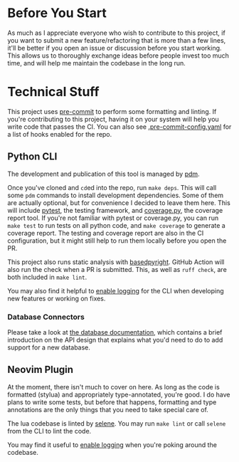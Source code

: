 # Before You Start

As much as I appreciate everyone who wish to contribute to this project, if
you want to submit a new feature/refactoring that is more than a few lines,
it'll be better if you open an issue or discussion before you start working.
This allows us to thoroughly exchange ideas before people invest too much time,
and will help me maintain the codebase in the long run.

# Technical Stuff

This project uses [pre-commit](https://pre-commit.com/) to perform some
formatting and linting. If you're
contributing to this project, having it on your system will help you write code
that passes the CI. 
You can also see 
[.pre-commit-config.yaml](https://github.com/Davidyz/VectorCode/blob/main/.pre-commit-config.yaml) 
for a list of hooks enabled for the repo.

## Python CLI

The development and publication of this tool is managed by 
[pdm](https://pdm-project.org/en/latest/).

Once you've cloned and `cd`ed into the repo, run `make deps`. This will call
some `pdm` commands to install development dependencies. Some of them are
actually optional, but for convenience I decided to leave them here. This will
include [pytest](https://docs.pytest.org/en/stable/), the testing framework, 
and [coverage.py](https://coverage.readthedocs.io/en/7.7.1/), the coverage
report tool. If you're not familiar with pytest or coverage.py, you can run `make test` to
run tests on all python code, and `make coverage` to generate a coverage report. 
The testing and coverage report are also in the CI configuration, but it might 
still help to run them locally before you open the PR.

This project also runs static analysis with
[basedpyright](https://docs.basedpyright.com). GitHub Action will also run the
check when a PR is submitted. This, as well as `ruff check`, are both included
in `make lint`.

You may also find it helpful to 
[enable logging](https://github.com/Davidyz/VectorCode/blob/main/docs/cli.md#debugging-and-diagnosing) 
for the CLI when developing new features or working on fixes.

### Database Connectors

Please take a look at [the database documentation](../src/vectorcode/database/README.md), 
which contains a brief introduction on the API design that explains what you'd need 
to do to add support for a new database.

## Neovim Plugin

At the moment, there isn't much to cover on here. As long as the code is 
formatted (stylua) and appropriately type-annotated, you're good. I do have 
plans to write some tests, but before that happens, formatting and type 
annotations are the only things that you need to take special care of.

The lua codebase is linted by [selene](https://github.com/Kampfkarren/selene).
You may run `make lint` or call `selene` from the CLI to lint the code.

You may find it useful to 
[enable logging](https://github.com/Davidyz/VectorCode/blob/main/docs/cli.md#debugging-and-diagnosing) 
when you're poking around the codebase.
